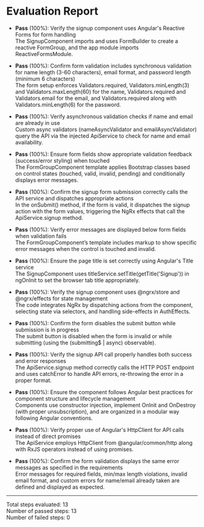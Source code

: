 # Evaluation Report

- **Pass** (100%): Verify the signup component uses Angular's Reactive Forms for form handling  
  The SignupComponent imports and uses FormBuilder to create a reactive FormGroup, and the app module imports ReactiveFormsModule.

- **Pass** (100%): Confirm form validation includes synchronous validation for name length (3-60 characters), email format, and password length (minimum 6 characters)  
  The form setup enforces Validators.required, Validators.minLength(3) and Validators.maxLength(60) for the name, Validators.required and Validators.email for the email, and Validators.required along with Validators.minLength(6) for the password.

- **Pass** (100%): Verify asynchronous validation checks if name and email are already in use  
  Custom async validators (nameAsyncValidator and emailAsyncValidator) query the API via the injected ApiService to check for name and email availability.

- **Pass** (100%): Ensure form fields show appropriate validation feedback (success/error styling) when touched  
  The FormGroupComponent template applies Bootstrap classes based on control states (touched, valid, invalid, pending) and conditionally displays error messages.

- **Pass** (100%): Confirm the signup form submission correctly calls the API service and dispatches appropriate actions  
  In the onSubmit() method, if the form is valid, it dispatches the signup action with the form values, triggering the NgRx effects that call the ApiService.signup method.

- **Pass** (100%): Verify error messages are displayed below form fields when validation fails  
  The FormGroupComponent’s template includes markup to show specific error messages when the control is touched and invalid.

- **Pass** (100%): Ensure the page title is set correctly using Angular's Title service  
  The SignupComponent uses titleService.setTitle(getTitle('Signup')) in ngOnInit to set the browser tab title appropriately.

- **Pass** (100%): Verify the signup component uses @ngrx/store and @ngrx/effects for state management  
  The code integrates NgRx by dispatching actions from the component, selecting state via selectors, and handling side-effects in AuthEffects.

- **Pass** (100%): Confirm the form disables the submit button while submission is in progress  
  The submit button is disabled when the form is invalid or while submitting (using the (submitting$ | async) observable).

- **Pass** (100%): Verify the signup API call properly handles both success and error responses  
  The ApiService.signup method correctly calls the HTTP POST endpoint and uses catchError to handle API errors, re-throwing the error in a proper format.

- **Pass** (100%): Ensure the component follows Angular best practices for component structure and lifecycle management  
  Components use constructor injection, implement OnInit and OnDestroy (with proper unsubscription), and are organized in a modular way following Angular conventions.

- **Pass** (100%): Verify proper use of Angular's HttpClient for API calls instead of direct promises  
  The ApiService employs HttpClient from @angular/common/http along with RxJS operators instead of using promises.

- **Pass** (100%): Confirm the form validation displays the same error messages as specified in the requirements  
  Error messages for required fields, min/max length violations, invalid email format, and custom errors for name/email already taken are defined and displayed as expected.

---

Total steps evaluated: 13  
Number of passed steps: 13  
Number of failed steps: 0